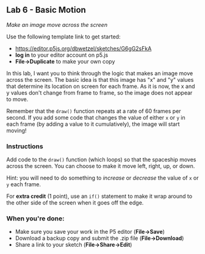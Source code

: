 <link href="../markdown.css" rel="stylesheet"></link> 

## Lab 6 - Basic Motion
*Make an image move across the screen*

Use the following template link to get started:
* <a href ="https://editor.p5js.org/dbwetzel/sketches/G6gG2sFkA" target="_blank">https://editor.p5js.org/dbwetzel/sketches/G6gG2sFkA</a>
* **log in** to your editor account on p5.js
* **File->Duplicate** to make your own copy

In this lab, I want you to think through the logic that makes an image move across the screen. The basic idea is that this image has "x" and "y" values that determine its location on screen for each frame. As it is now, the x and y values don't change from frame to frame, so the image does not appear to move.

Remember that the `draw()` function repeats at a rate of 60 frames per second. If you add some code that changes the value of either `x` or `y` in each frame (by adding a value to it cumulatively), the image will start moving!

### Instructions

Add code to the `draw()` function (which loops) so that the spaceship moves across the screen. You can choose to make it move left, right, up, or down.

Hint: you will need to do something to *increase* or *decrease* the value of `x` or `y` each frame.

For **extra credit** (1 point), use an `if()` statement to make it wrap around to the other side of the screen when it goes off the edge.

### When you're done:
* Make sure you save your work in the P5 editor (**File->Save**)
* Download a backup copy and submit the .zip file (**File->Download**)
* Share a link to your sketch (**File->Share->Edit**)